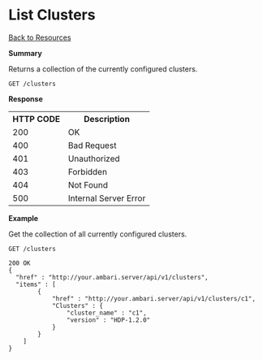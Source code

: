 <!---
Licensed to the Apache Software Foundation (ASF) under one or more
contributor license agreements. See the NOTICE file distributed with
this work for additional information regarding copyright ownership.
The ASF licenses this file to You under the Apache License, Version 2.0
(the "License"); you may not use this file except in compliance with
the License. You may obtain a copy of the License at

http://www.apache.org/licenses/LICENSE-2.0

Unless required by applicable law or agreed to in writing, software
distributed under the License is distributed on an "AS IS" BASIS,
WITHOUT WARRANTIES OR CONDITIONS OF ANY KIND, either express or implied.
See the License for the specific language governing permissions and
limitations under the License.
-->

List Clusters
=====

[Back to Resources](index.md#resources)

**Summary**

Returns a collection of the currently configured clusters.

    GET /clusters

**Response**

<table>
  <tr>
    <th>HTTP CODE</th>
    <th>Description</th>
  </tr>
  <tr>
    <td>200</td>
    <td>OK</td>  
  </tr>
  <tr>
    <td>400</td>
    <td>Bad Request</td>  
  </tr>
  <tr>
    <td>401</td>
    <td>Unauthorized</td>  
  </tr>
  <tr>
    <td>403</td>
    <td>Forbidden</td>  
  </tr> 
  <tr>
    <td>404</td>
    <td>Not Found</td>  
  </tr>
  <tr>
    <td>500</td>
    <td>Internal Server Error</td>  
  </tr>
</table>

**Example**

Get the collection of all currently configured clusters.

    GET /clusters

    200 OK
    {
      "href" : "http://your.ambari.server/api/v1/clusters",
      "items" : [ 
      		{
        		"href" : "http://your.ambari.server/api/v1/clusters/c1",
        		"Clusters" : {
          			"cluster_name" : "c1",
          			"version" : "HDP-1.2.0"
        		}
      		} 	      		
    	]
	}
